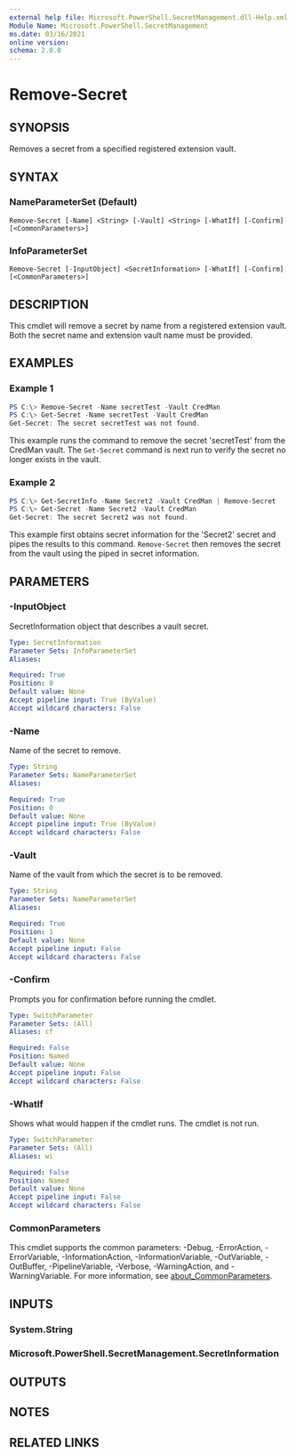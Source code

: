 ```yaml
---
external help file: Microsoft.PowerShell.SecretManagement.dll-Help.xml
Module Name: Microsoft.PowerShell.SecretManagement
ms.date: 03/16/2021
online version:
schema: 2.0.0
---
```


# Remove-Secret

## SYNOPSIS
Removes a secret from a specified registered extension vault.

## SYNTAX

### NameParameterSet (Default)

```
Remove-Secret [-Name] <String> [-Vault] <String> [-WhatIf] [-Confirm] [<CommonParameters>]
```

### InfoParameterSet

```
Remove-Secret [-InputObject] <SecretInformation> [-WhatIf] [-Confirm] [<CommonParameters>]
```

## DESCRIPTION

This cmdlet will remove a secret by name from a registered extension vault. Both the secret name and
extension vault name must be provided.

## EXAMPLES

### Example 1

```powershell
PS C:\> Remove-Secret -Name secretTest -Vault CredMan
PS C:\> Get-Secret -Name secretTest -Vault CredMan
Get-Secret: The secret secretTest was not found.
```

This example runs the command to remove the secret 'secretTest' from the CredMan vault. The
`Get-Secret` command is next run to verify the secret no longer exists in the vault.

### Example 2

```powershell
PS C:\> Get-SecretInfo -Name Secret2 -Vault CredMan | Remove-Secret
PS C:\> Get-Secret -Name Secret2 -Vault CredMan
Get-Secret: The secret Secret2 was not found.
```

This example first obtains secret information for the 'Secret2' secret and pipes the results to this
command. `Remove-Secret` then removes the secret from the vault using the piped in secret
information.

## PARAMETERS

### -InputObject

SecretInformation object that describes a vault secret.

```yaml
Type: SecretInformation
Parameter Sets: InfoParameterSet
Aliases:

Required: True
Position: 0
Default value: None
Accept pipeline input: True (ByValue)
Accept wildcard characters: False
```

### -Name

Name of the secret to remove.

```yaml
Type: String
Parameter Sets: NameParameterSet
Aliases:

Required: True
Position: 0
Default value: None
Accept pipeline input: True (ByValue)
Accept wildcard characters: False
```

### -Vault

Name of the vault from which the secret is to be removed.

```yaml
Type: String
Parameter Sets: NameParameterSet
Aliases:

Required: True
Position: 1
Default value: None
Accept pipeline input: False
Accept wildcard characters: False
```

### -Confirm

Prompts you for confirmation before running the cmdlet.

```yaml
Type: SwitchParameter
Parameter Sets: (All)
Aliases: cf

Required: False
Position: Named
Default value: None
Accept pipeline input: False
Accept wildcard characters: False
```

### -WhatIf

Shows what would happen if the cmdlet runs. The cmdlet is not run.

```yaml
Type: SwitchParameter
Parameter Sets: (All)
Aliases: wi

Required: False
Position: Named
Default value: None
Accept pipeline input: False
Accept wildcard characters: False
```

### CommonParameters

This cmdlet supports the common parameters: -Debug, -ErrorAction, -ErrorVariable,
-InformationAction, -InformationVariable, -OutVariable, -OutBuffer, -PipelineVariable, -Verbose,
-WarningAction, and -WarningVariable. For more information, see
[about_CommonParameters](http://go.microsoft.com/fwlink/?LinkID=113216).

## INPUTS

### System.String

### Microsoft.PowerShell.SecretManagement.SecretInformation

## OUTPUTS

## NOTES

## RELATED LINKS
